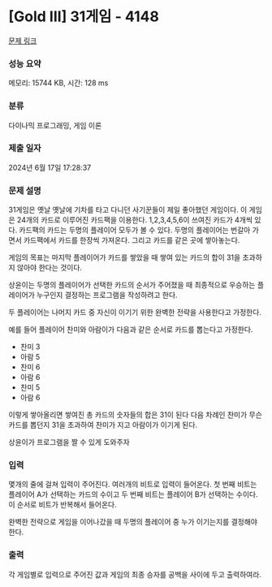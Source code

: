 # [Gold III] 31게임 - 4148 

[문제 링크](https://www.acmicpc.net/problem/4148) 

### 성능 요약

메모리: 15744 KB, 시간: 128 ms

### 분류

다이나믹 프로그래밍, 게임 이론

### 제출 일자

2024년 6월 17일 17:28:37

### 문제 설명

<p>31게임은 옛날 옛날에 기차를 타고 다니던 사기꾼들이 제일 좋아했던 게임이다. 이 게임은 24개의 카드로 이루어진 카드팩을 이용한다. 1,2,3,4,5,6이 쓰여진 카드가 4개씩 있다. 카드팩의 카드는 두명의 플레이어 모두가 볼 수 있다. 두명의 플레이어는 번갈아 가면서 카드팩에서 카드를 한장씩 가져온다. 그리고 카드를 같은 곳에 쌓아놓는다.</p>

<p>게임의 목표는 마지막 플레이어가 카드를 쌓았을 때 쌓여 있는 카드의 합이 31을 초과하지 않아야 한다는 것이다. </p>

<p>상윤이는 두명의 플레이어가 선택한 카드의 순서가 주어졌을 때 최종적으로 우승하는 플레이어가 누구인지 결정하는 프로그램을 작성하려고 한다.</p>

<p>두 플레이어는 나머지 카드 중 자신이 이기기 위한 완벽한 전략을 사용한다고 가정한다.</p>

<p>예를 들어 플레이어 찬미와 아람이가 다음과 같은 순서로 카드를 뽑는다고 가정한다.</p>

<ul>
	<li>찬미 3</li>
	<li>아람 5</li>
	<li>찬미 6</li>
	<li>아람 6</li>
	<li>찬미 5</li>
	<li>아람 6</li>
</ul>

<p>이렇게 쌓아올리면 쌓여진 총 카드의 숫자들의 합은 31이 된다 다음 차례인 찬미가 무슨 카드를 뽑던지 31을 초과하여 찬미가 지고 아람이가 이기게 된다.</p>

<p>상윤이가 프로그램을 짤 수 있게 도와주자</p>

### 입력 

 <p>몇개의 줄에 걸쳐 입력이 주어진다. 여러개의 비트로 입력이 들어온다. 첫 번째 비트는 플레이어 A가 선택하는 카드의 수이고 두 번째 비트는 플레이어 B가 선택하는 수이다. 이 순서로 비트가 반복해서 들어온다.</p>

<p>완벽한 전략으로 게임을 이어나갔을 때 두명의 플레이어 중 누가 이기는지를 결정해야 한다.</p>

### 출력 

 <p>각 게임별로 입력으로 주어진 값과 게임의 최종 승자를 공백을 사이에 두고 출력하여라.</p>

